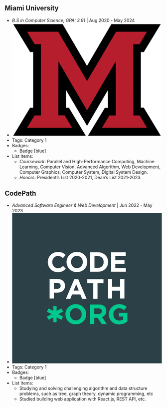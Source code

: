 ## Miami University
- *B.S in Computer Science, GPA: 3.91* | Aug 2020 - May 2024
- ![logo512](../assets/miami_logo.png)
- Tags: Category 1
- Badges:
  - Badge [blue]
- List Items:
  - *Coursework*: Parallel and High-Performance Computing, Machine Learning, Computer Vision, Advanced Algorithm, Web Development, Computer Graphics, Computer System, Digital System Design.
  - *Honors*: President’s List 2020-2021, Dean’s List 2021-2023. 

## CodePath
- *Advanced Software Engineer & Web Development* | Jun 2022 - May 2023
- ![logo512](../assets/codepath.jpg)
- Tags: Category 1
- Badges:
  - Badge [blue]
- List Items:
  - Studying and solving challenging algorithm and data structure problems, such as tree, graph theory, dynamic programming, etc
  - Studied building web application with React.js, REST API, etc.